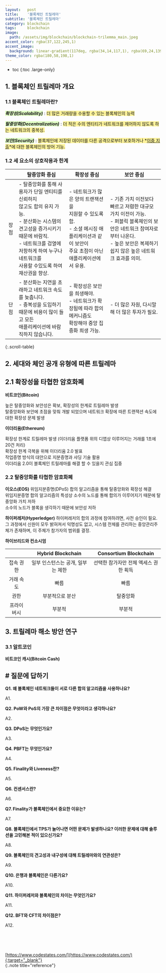 ```yaml
---
layout:   post
title:    '블록체인 트릴레마'
subtitle: '블록체인 트릴레마'
category: blockchain
tags:     blockchain
image: 
  path: /assets/img/blockchain/blockchain-trilemma_main.jpeg
accent_color: rgba(37,122,245,1) 
accent_image:
  background: linear-gradient(117deg, rgba(34,14,117,1), rgba(69,24,139,1), rgba(101,35,162,1), rgba(133,46,184,1), rgba(167,57,205,1), rgba(172,57,203,1) , rgba(176,58,200,1), rgba(180,58,198,1), rgba(156,48,172,1), rgba(132,39,147,1), rgba(109,29,123,1), rgba(0,0,0,1));
theme_color: rgba(180,58,198,1)
---
```


* toc
{:toc .large-only}

## 1. 블록체인 트릴레마 개요

### 1.1 블록체인 트릴레마란?

***<span style='background-color: #E0FFC4'>확장성(Scalability)</span>*** : <span style='background-color: #FFF39B'>더 많은 거래량을 수용할 수 있는 블록체인의 능력</span> 

***<span style='background-color: #E0FFC4'>탈중앙화(Decentralization)</span>*** : <span style='background-color: #FFF39B'>더 적은 수의 엔티티가 네트워크를 제어하지 않도록 하는 네트워크의 중복성. </span> 

***<span style='background-color: #E0FFC4'>보안(Security)</span>*** : <span style='background-color: #FFF39B'>블록체인에 저장된 데이터를 다른 공격으로부터 보호하거나 *<u>이중 지출</u>*에 대한 블록체인의 방어 기능. </span> 

### 1.2 세 요소의 상호작용과 한계

||탈중앙화 중심|	확장성 중심|	보안 중심|
|:-:|--|--|--|
|장점|	\- 탈중앙화를 통해 사용자가 단일 엔티티를 신뢰하지 <br/>않고도 합의 유지 가능.  <br/>\- 분산화는 시스템의 견고성을 증가시키기 때문에 바람직. <br/>\- 네트워크를 검열에 저항하게 하여 누구나 네트워크를  <br/>사용할 수있도록 하여 재산권을 향상.<br/>|\- 네트워크가 많은 양의 트랜잭션을 <br/>지원할 수 있도록 함.<br/>\- 소셜 메시징 애플리케이션과 같이 보안이 <br/>주요 초점이 아닌 애플리케이션에서 유용.| 	\- 기존 가치 이전보다 빠르고 저렴한 대규모 가치 이전이 가능.<br/>\- 퍼블릭 블록체인의 보안은 네트워크 참여자로부터 나온다. <br/>\- 높은 보안은 복제하기 쉽지 않은 높은 네트워크 효과를 의미.
|단점|	\- 분산화는 지연을 초래하고 네트워크 속도를 늦춥니다.<br/>\- 중복성을 도입하기 때문에 비용이 많이 들고 모든 <br/>애플리케이션에 바람직하지 않습니다.	|\- 확장성은 보안을 희생해야.<br/>\- 네트워크가 확장됨에 따라 합의 메커니즘도<br/> 확장해야 중앙 집중화 희생 가능.|\- 더 많은 자원, 다시말해 더 많은 투자가 필요.|
{:.scroll-table}

## 2. 세대와 체인 공개 유형에 따른 트릴레마 

## 2.1 확장성을 타협한 암호화폐

**비트코인(Bitcoin)**

높은 탈중앙화와 보안성은 확보, 확장성의 한계로 트릴레마 발생 <br/>
탈중앙화와 보안에 초점을 맞춰 개발 되었으며 네트워크 확장에 따른 트랜잭션 속도에 대한 확장성 문제 발생

**이더리움(Ethereum)**

확장성 한계로 트릴레마 발생 (이더리움 플랫폼 위의 디앱상 이루어지는 거래를 1초에 20건 처리) <br/>
확장성 한계 극복을 위해 이더리움 2.0 발표 <br/>
작업증명 방식의 대안으로 지분증명과 샤딩 기술 활용 <br/>
이더리움 2.0이 블록체인 트릴레마를 해결 할 수 있을지 관심 집중

### 2.2 탈중앙화를 타협한 암호화폐

**이오스(EOS)**
위임지분증명(DPoS) 합의 알고리즘을 통해 탈중앙화와 확장성 해결 <br/>
위임지분증명 합의 알고리즘의 특성상 소수의 노드를 통해 합의가 이루어지기 때문에 탈중앙화 가치 저하 <br/>
소수의 노드가 블록을 생각하기 때문에 보안성 저하

**하이퍼레저(Hyperledger)**
하이퍼레저의 합의 과정에 참여하려면, 사전 승인이 필요. 그 과정에서 신원이 모두 밝혀져서 익명성도 없고, 시스템 전체를 관리하는 중앙관리주체가 존재하며, 이 주체가 참가자의 범위를 결정. 

**하이브리드와 컨소시엄**

|            |         Hybrid Blockchain         |         Consortium Blockchain         | 
|:----------:|:---------------------------------:|:-------------------------------------:|
| 접속 권한  | 일부 인스턴스는 공개, 일부는 제한 | 선택한 참가자만 전체 엑세스 권한 획득 |
| 거래 속도  | 빠름                              | 빠름                                  |
| 권한       | 부분적으로 분산                   | 탈중앙화                              |
| 프라이버시 | 부분적                            | 부분적                                |

## 3. 트릴레마 해소 방안 연구

### 3.1 알트코인

**비트코인 캐시(Bitcoin Cash)**


## # 질문에 답하기

**Q1. 왜 블록체인 네트워크들이 서로 다른 합의 알고리즘을 사용하나요?**

A1. 

**Q2. PoW와 PoS의 가장 큰 차이점은 무엇이라고 생각하나요?**

A2. 

**Q3. DPoS는 무엇인가요?**

A3. 

**Q4. PBFT는 무엇인가요?**

A4. 

**Q5. Finality와 Liveness란?**

A5. 

**Q6. 컨센서스란?**

A6. 

**Q7. Finality가 블록체인에서 중요한 이유는?**

A7. 

**Q8. 블록체인에서 TPS가 늘어나면 어떤 문제가 발생하나요? 이러한 문제에 대해 솔루션을 고민해본 적이 있으신가요?**

A8. 

**Q9. 블록체인의 견고성과 내구성에 대해 트릴레마와의 연관성은?**

A9. 

**Q10. 은행과 블록체인은 다른가요?**

A10. 

**Q11. 하이퍼레저와 블록체인의 차이는 무엇인가요?**

A11. 

**Q12. BFT와 CFT의 차이점은?**

A12. 




<br/>
<br/>
<br/>

[https://www.codestates.com/](https://www.codestates.com/){:target="_blank"}<br/>
{:.note title="reference"}
